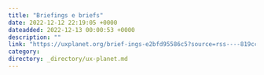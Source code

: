 ```yaml
---
title: "Briefings e briefs"
date: 2022-12-12 22:19:05 +0000
dateadded: 2022-12-13 00:00:53 +0000
description: ""
link: "https://uxplanet.org/brief-ings-e2bfd95586c5?source=rss----819cc2aaeee0---4"
category:
directory: _directory/ux-planet.md
---
```

